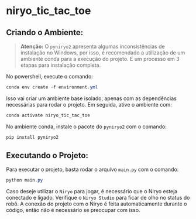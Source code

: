# niryo_tic_tac_toe

## Criando o Ambiente:
> **Atenção:** O `pyniryo2` apresenta algumas inconsistências de instalação no Windows, por isso, é recomendado a utilização de um ambiente conda para a execução do projeto. E um processo em 3 etapas para instalação completa.

No powershell, execute o comando:
```powershell
conda env create -f environment.yml
```

Isso vai criar um ambiente base isolado, apenas com as dependências necessárias para rodar o projeto.
Em seguida, ative o ambiente com:

```powershell
conda activate niryo_tic_tac_toe
```
No ambiente conda, instale o pacote do `pyniryo2` com o comando:
```powershell
pip install pyniryo2
```

## Executando o Projeto:
Para executar o projeto, basta rodar o arquivo `main.py` com o comando:
```powershell
python main.py
```

Caso deseje utilizar o `Niryo` para jogar, é necessário que o Niryo esteja conectado e ligado. Verifique o `Niryo Studio` para ficar de olho no status do robô. A conexão do projeto com o Niryo é feita automaticamente durante o código, então não é necessário se preocupar com isso.
